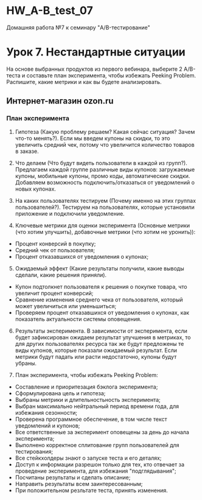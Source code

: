 # HW_A-B_test_07
Домашняя работа №7 к семинару "A/B-тестирование"

# Урок 7. Нестандартные ситуации
На основе выбранных продуктов из первого вебинара, выберите 2 A/B-теста и составьте план эксперимента, чтобы избежать Peeking Problem. Распишите, какие метрики и как вы будете анализировать.

## Интернет-магазин ozon.ru
### План эксперимента
1. Гипотеза (Какую проблему решаем? Какая сейчас ситуация? Зачем что-то менять?).
Если мы введем купоны на скидки, то это увеличить средний чек, потому что увеличится количество товаров в заказе.

2. Что делаем (Что будут видеть пользователи в каждой из групп?).
Предлагаем каждой группе различные виды купонов: загружаемые купоны, мобильные купоны, промо коды, автоматические скидки. Добавляем возможность подключить/отказаться от уведомлений о новых купонах.

4. На каких пользователях тестируем (Почему именно на этих группах пользователей?).
Тестируем на пользователях, которые установили приложение и подключили уведомление.

6. Ключевые метрики для оценки эксперимента (Основные метрики (что хотим улучшить), добавочные метрики (что хотим не уронить)):
* Процент конверсий в покупку;
* Средний чек от пользователя;
* Процент отказавшихся от уведомления о купонах;

5. Ожидаемый эффект (Какие результаты получили, какие выводы сделали, какие решения приняли).
* Купон подтолкнет пользователя к решения о покупке товара, что увеличит процент конверсий;
* Сравнение изменения среднего чека от пользователя, который может увеличиться или уменьшиться;
* Проверяем процент отказавшихся от уведомления о купонах, как показатель актуальности системы оповещения.

6. Результаты эксперимента.
В зависимости от эксперимента, если будет зафиксирован ожидаем результат улучшения в метриках, то для других пользователях ресурса так же будут предложены те виды купонов, которые показали ожидаемый результат. Если метрики будут падать или расти недостаточно, купоны будут убраны.

7. План эксперимента, чтобы избежать Peeking Problem:
* Составление и приоритезация бэклога эксперимента;
* Сформулирована цель и гипотеза;
* Выбраны метрики и длительностьность эксперимента;
* Выбран максимально нейтральный период времени года, для избежания сезонности;
* Проверена программное обеспечение, в том числе текст уведомлений и купонов;
* Все ответственные за эксперимент оповещены за день до начала эксперимента;
* Выполнено корректное сплитование групп пользователей для тестирования;
* Все стейкхолдеры знают о запуске теста и его деталях;
* Доступ к информации разрешон только для тех, кто отвечает за проведение эксперимента, для избежания "подглядывания";
* Посчитаны результаты и сделать описание;
* Направить результаты всем заинтересованным;
* При положительном резльтате теста, принять изменения.
